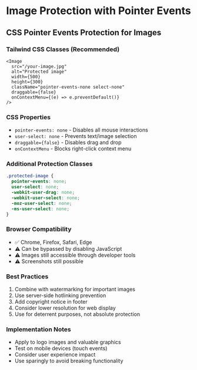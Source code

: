 # Image Protection with Pointer Events

## CSS Pointer Events Protection for Images

### Tailwind CSS Classes (Recommended)
```tsx
<Image 
  src="/your-image.jpg"
  alt="Protected image"
  width={500}
  height={300}
  className="pointer-events-none select-none"
  draggable={false}
  onContextMenu={(e) => e.preventDefault()}
/>
```

### CSS Properties
- `pointer-events: none` - Disables all mouse interactions
- `user-select: none` - Prevents text/image selection
- `draggable={false}` - Disables drag and drop
- `onContextMenu` - Blocks right-click context menu

### Additional Protection Classes
```css
.protected-image {
  pointer-events: none;
  user-select: none;
  -webkit-user-drag: none;
  -webkit-user-select: none;
  -moz-user-select: none;
  -ms-user-select: none;
}
```

### Browser Compatibility
- ✅ Chrome, Firefox, Safari, Edge
- ⚠️ Can be bypassed by disabling JavaScript
- ⚠️ Images still accessible through developer tools
- ⚠️ Screenshots still possible

### Best Practices
1. Combine with watermarking for important images
2. Use server-side hotlinking prevention
3. Add copyright notice in footer
4. Consider lower resolution for web display
5. Use for deterrent purposes, not absolute protection

### Implementation Notes
- Apply to logo images and valuable graphics
- Test on mobile devices (touch events)
- Consider user experience impact
- Use sparingly to avoid breaking functionality